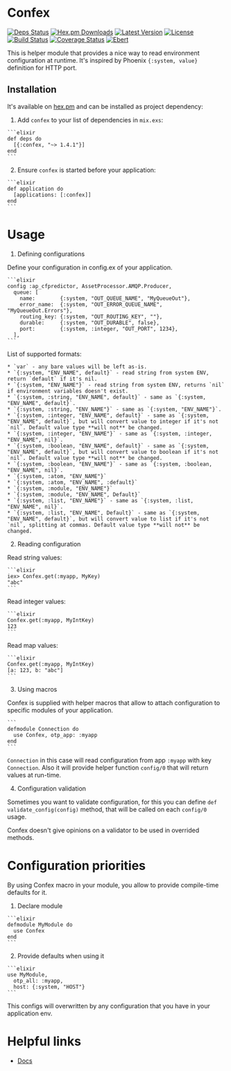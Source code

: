 # Confex

[![Deps Status](https://beta.hexfaktor.org/badge/all/github/Nebo15/confex.svg)](https://beta.hexfaktor.org/github/Nebo15/confex) [![Hex.pm Downloads](https://img.shields.io/hexpm/dw/confex.svg?maxAge=3600)](https://hex.pm/packages/confex) [![Latest Version](https://img.shields.io/hexpm/v/confex.svg?maxAge=3600)](https://hex.pm/packages/confex) [![License](https://img.shields.io/hexpm/l/confex.svg?maxAge=3600)](https://hex.pm/packages/confex) [![Build Status](https://travis-ci.org/Nebo15/confex.svg?branch=master)](https://travis-ci.org/Nebo15/confex) [![Coverage Status](https://coveralls.io/repos/github/Nebo15/confex/badge.svg?branch=master)](https://coveralls.io/github/Nebo15/confex?branch=master) [![Ebert](https://ebertapp.io/github/Nebo15/confex.svg)](https://ebertapp.io/github/Nebo15/confex)

This is helper module that provides a nice way to read environment configuration at runtime. It's inspired by Phoenix `{:system, value}` definition for HTTP port.

## Installation

It's available on [hex.pm](https://hex.pm/packages/confex) and can be installed as project dependency:

  1. Add `confex` to your list of dependencies in `mix.exs`:

    ```elixir
    def deps do
      [{:confex, "~> 1.4.1"}]
    end
    ```

  2. Ensure `confex` is started before your application:

    ```elixir
    def application do
      [applications: [:confex]]
    end
    ```

# Usage

1. Defining configurations

  Define your configuration in config.ex of your application.

    ```elixir
    config :ap_cfpredictor, AssetProcessor.AMQP.Producer,
      queue: [
        name:        {:system, "OUT_QUEUE_NAME", "MyQueueOut"},
        error_name:  {:system, "OUT_ERROR_QUEUE_NAME", "MyQueueOut.Errors"},
        routing_key: {:system, "OUT_ROUTING_KEY", ""},
        durable:     {:system, "OUT_DURABLE", false},
        port:        {:system, :integer, "OUT_PORT", 1234},
      ],
    ```

  List of supported formats:

    * `var` - any bare values will be left as-is.
    * `{:system, "ENV_NAME", default}` - read string from system ENV, return `default` if it's nil.
    * `{:system, "ENV_NAME"}` - read string from system ENV, returns `nil` if environment variables doesn't exist.
    * `{:system, :string, "ENV_NAME", default}` - same as `{:system, "ENV_NAME", default}`.
    * `{:system, :string, "ENV_NAME"}` - same as `{:system, "ENV_NAME"}`.
    * `{:system, :integer, "ENV_NAME", default}` - same as `{:system, "ENV_NAME", default}`, but will convert value to integer if it's not `nil`. Default value type **will not** be changed.
    * `{:system, :integer, "ENV_NAME"}` - same as `{:system, :integer, "ENV_NAME", nil}`.
    * `{:system, :boolean, "ENV_NAME", default}` - same as `{:system, "ENV_NAME", default}`, but will convert value to boolean if it's not `nil`. Default value type **will not** be changed.
    * `{:system, :boolean, "ENV_NAME"}` - same as `{:system, :boolean, "ENV_NAME", nil}`.
    * `{:system, :atom, "ENV_NAME"}`
    * `{:system, :atom, "ENV_NAME", :default}`
    * `{:system, :module, "ENV_NAME"}`
    * `{:system, :module, "ENV_NAME", Default}`
    * `{:system, :list, "ENV_NAME"}` - same as `{:system, :list, "ENV_NAME", nil}`.
    * `{:system, :list, "ENV_NAME", Default}` - same as `{:system, "ENV_NAME", default}`, but will convert value to list if it's not `nil`, splitting at commas. Default value type **will not** be changed.

2. Reading configuration

  Read string values:

    ```elixir
    iex> Confex.get(:myapp, MyKey)
    "abc"
    ```

  Read integer values:

    ```elixir
    Confex.get(:myapp, MyIntKey)
    123
    ```

  Read map values:

    ```elixir
    Confex.get(:myapp, MyIntKey)
    [a: 123, b: "abc"]
    ```

3. Using macros

  Confex is supplied with helper macros that allow to attach configuration to specific modules of your application.

    ```
    defmodule Connection do
      use Confex, otp_app: :myapp
    end
    ```

  `Connection` in this case will read configuration from app `:myapp` with key `Connection`. Also it will provide helper function `config/0` that will return values at run-time.

4. Configuration validation

  Sometimes you want to validate configuration, for this you can define `def validate_config(config)` method, that will be called on each `config/0` usage.

  Confex doesn't give opinions on a validator to be used in overrided methods.

# Configuration priorities

By using Confex macro in your module, you allow to provide compile-time defaults for it.

  1. Declare module

    ```elixir
    defmodule MyModule do
      use Confex
    end
    ```

  2. Provide defaults when using it

    ```elixir
    use MyModule,
      otp_all: :myapp,
      host: {:system, "HOST"}
    ```

  This configs will overwritten by any configuration that you have in your application env.

# Helpful links

* [Docs](https://hexdocs.pm/confex)
